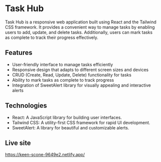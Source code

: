 
# Task Hub

Task Hub is a responsive web application built using React and the Tailwind CSS framework. It provides a convenient way to manage tasks by enabling users to add, update, and delete tasks. Additionally, users can mark tasks as complete to track their progress effectively.


## Features

- User-friendly interface to manage tasks efficiently
- Responsive design that adapts to different screen sizes and devices
- CRUD (Create, Read, Update, Delete) functionality for tasks
- Ability to mark tasks as complete to track progress
- Integration of SweetAlert library for visually appealing and interactive alerts



## Technologies
- React: A JavaScript library for building user interfaces.
- Tailwind CSS: A utility-first CSS framework for rapid UI development.
- SweetAlert: A library for beautiful and customizable alerts.
## Live site
https://keen-scone-9649e2.netlify.app/